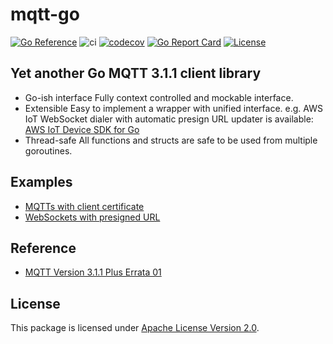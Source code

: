 # mqtt-go

[![Go Reference](https://pkg.go.dev/badge/github.com/at-wat/mqtt-go.svg)](https://pkg.go.dev/github.com/at-wat/mqtt-go) ![ci](https://github.com/at-wat/mqtt-go/workflows/ci/badge.svg) [![codecov](https://codecov.io/gh/at-wat/mqtt-go/branch/master/graph/badge.svg)](https://codecov.io/gh/at-wat/mqtt-go) [![Go Report Card](https://goreportcard.com/badge/github.com/at-wat/mqtt-go)](https://goreportcard.com/report/github.com/at-wat/mqtt-go) [![License](https://img.shields.io/badge/License-Apache%202.0-blue.svg)](https://opensource.org/licenses/Apache-2.0)

## Yet another Go MQTT 3.1.1 client library

- Go-ish interface
      Fully context controlled and mockable interface.
- Extensible
      Easy to implement a wrapper with unified interface. e.g. AWS IoT WebSocket dialer with automatic presign URL updater is available: [AWS IoT Device SDK for Go](https://github.com/seqsense/aws-iot-device-sdk-go)
- Thread-safe
      All functions and structs are safe to be used from multiple goroutines.

## Examples

- [MQTTs with client certificate](examples/mqtts-client-cert)
- [WebSockets with presigned URL](examples/wss-presign-url)

## Reference

- [MQTT Version 3.1.1 Plus Errata 01](http://docs.oasis-open.org/mqtt/mqtt/v3.1.1/mqtt-v3.1.1.html)

## License

This package is licensed under [Apache License Version 2.0](./LICENSE).
